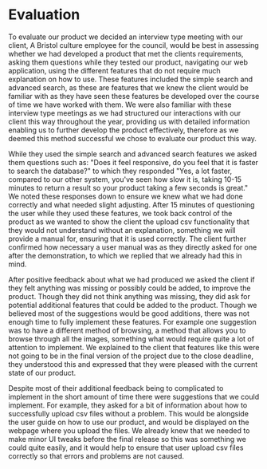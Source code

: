 # Evaluation

To evaluate our product we decided an interview type meeting with our client, A Bristol culture employee for the council, would be best in assessing whether we had developed a product that met the clients requirements, asking them questions while they tested our product, navigating our web application, using the different features that do not require much explanation on how to use. These features included the simple search and advanced search, as these are features that we knew the client would be familiar with as they have seen these features be developed over the course of time we have worked with them. We were also familiar with these interview type meetings as we had structured our interactions with our client this way throughout the year, providing us with detailed information enabling us to further develop the product effectively, therefore as we deemed this method successful we chose to evaluate our product this way.

While they used the simple search and advanced search features we asked them questions such as: "Does it feel responsive, do you feel that it is faster to search the database?" to which they responded "Yes, a lot faster, compared to our other system, you've seen how slow it is, taking 10-15 minutes to return a result so your product taking a few seconds is great." We noted these responses down to ensure we knew what we had done correctly and what needed slight adjusting. After 15 minutes of questioning the user while they used these features, we took back control of the product as we wanted to show the client the upload csv functionality that they would not understand without an explanation, something we will provide a manual for, ensuring that it is used correctly. The client further confirmed how necessary a user manual was as they directly asked for one after the demonstration, to which we replied that we already had this in mind. 

After positive feedback about what we had produced we asked the client if they felt anything was missing or possibly could be added, to improve the product. Though they did not think anything was missing, they did ask for potential additional features that could be added to the product. Though we believed most of the suggestions would be good additions, there was not enough time to fully implement these features. For example one suggestion was to have a different method of browsing, a method that allows you to browse through all the images, something what would require quite a lot of attention to implement. We explained to the client that features like this were not going to be in the final version of the project due to the close deadline, they understood this and expressed that they were pleased with the current state of our product.

Despite most of their additional feedback being to complicated to implement in the short amount of time there were suggestions that we could implement. For example, they asked for a bit of information about how to successfully upload csv files without a problem. This would be alongside the user guide on how to use our product, and would be displayed on the webpage where you upload the files. We already knew that we needed to make minor UI tweaks before the final release so this was something we could quite easily, and it would help to ensure that user upload csv files correctly so that errors and problems are not caused.

